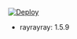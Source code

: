[![Deploy](https://www.herokucdn.com/deploy/button.png)](https://dashboard.heroku.com/new?template=https://github.com/o0HalfLife0o/dockerray) 
+ rayrayray: 1.5.9
